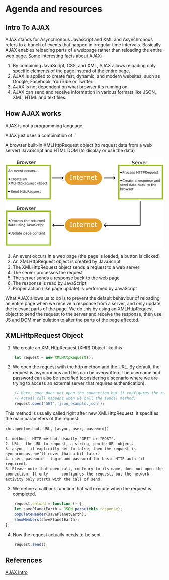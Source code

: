 # Agenda and resources


## Intro To AJAX
AJAX stands for Asynchronous Javascript and XML and Asynchronous refers to a bunch of events that happen in irregular time intervals.
Basically AJAX enables reloading parts of a webpage rather than reloading the entire web page.
Some interesting facts about AJAX: 
1. By combining JavaScript, CSS, and XML, AJAX allows reloading only specific elements of the page instead of the entire page.
2. AJAX is applied to create fast, dynamic, and modern websites, such as Google, Facebook, YouTube or Twitter.
3. AJAX is not dependent on what browser it's running on.
4. AJAX can send and receive information in various formats like JSON, XML, HTML and text files.

## How AJAX works
AJAX is not a programming language.

AJAX just uses a combination of:

A browser built-in XMLHttpRequest object (to request data from a web server)
JavaScript and HTML DOM (to display or use the data)

![How AJAX works](img/ajax.gif)

1. An event occurs in a web page (the page is loaded, a button is clicked)
2. An XMLHttpRequest object is created by JavaScript
3. The XMLHttpRequest object sends a request to a web server
4. The server processes the request
5. The server sends a response back to the web page
6. The response is read by JavaScript
7. Proper action (like page update) is performed by JavaScript

What AJAX allows us to do is to prevent the default behaviour of reloading an entire page when we receive a response from a server, and only update the relevant parts of the page. We do this by using an XMLHttpRequest object to send the request to the server and receive the response, then use JS and DOM manipulation to alter the parts of the page affected.

## XMLHttpRequest Object
1. We create an XMLHttpRequest (XHR) Object like this : 
```javascript
    let request = new XMLHttpRequest();
```
2. We open the request with the http method and the URL. By default, the request is asyncronous and this can be overwritten. The username and password can also be specified (considering a scenario where we are trying to access an external server that requires authentication).
```javascript
    // Here, open does not open the connection but it configures the request.
    // Actual call happens when we call the send() method.
    request.open('GET','json_example.json');
```
This method is usually called right after new XMLHttpRequest. It specifies the main parameters of the request:

    xhr.open(method, URL, [async, user, password])

    1. method – HTTP-method. Usually "GET" or "POST".
    2. URL – the URL to request, a string, can be URL object.
    3. async – if explicitly set to false, then the request is synchronous, we’ll cover that a bit later.
    4. user, password – login and password for basic HTTP auth (if required).
    5. Please note that open call, contrary to its name, does not open the connection. It only      configures the request, but the network activity only starts with the call of send.

3. We define a callback function that will execute when the request is completed.
```javascript
    request.onload = function () {
    let savePlanetEarth = JSON.parse(this.response);
    populateHeader(savePlanetEarth);
    showMembers(savePlanetEarth);
};
```
4. Now the request actually needs to be sent.
```javascript
    request.send();
```


## References
[AJAX Intro](https://www.w3schools.com/xml/ajax_intro.asp)
